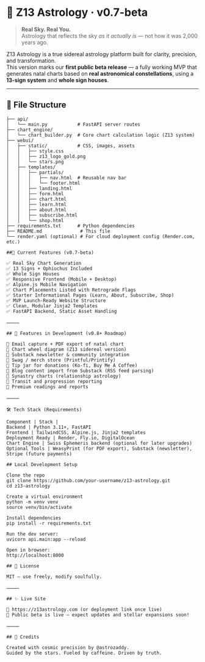 # 🌠 Z13 Astrology · v0.7-beta

> **Real Sky. Real You.**  
> Astrology that reflects the sky *as it actually is* — not how it was 2,000 years ago.

Z13 Astrology is a true sidereal astrology platform built for clarity, precision, and transformation.  
This version marks our **first public beta release** — a fully working MVP that generates natal charts based on **real astronomical constellations**, using a **13-sign system** and **whole sign houses**.

---

## 📂 File Structure

```plaintext
├── api/
│   └── main.py           # FastAPI server routes
├── chart_engine/
│   └── chart_builder.py  # Core chart calculation logic (Z13 system)
├── webui/
│   ├── static/           # CSS, images, assets
│   │   ├── style.css
│   │   ├── z13_logo_gold.png
│   │   └── stars.png
│   ├── templates/
│   │   ├── partials/
│   │   │   ├── nav.html  # Reusable nav bar
│   │   │   └── footer.html
│   │   ├── landing.html
│   │   ├── form.html
│   │   ├── chart.html
│   │   ├── learn.html
│   │   ├── about.html
│   │   ├── subscribe.html
│   │   └── shop.html
├── requirements.txt      # Python dependencies
├── README.md              # This file
└── render.yaml (optional) # For cloud deployment config (Render.com, etc.)

##🚀 Current Features (v0.7-beta)

✅ Real Sky Chart Generation
✅ 13 Signs + Ophiuchus Included
✅ Whole Sign Houses
✅ Responsive Frontend (Mobile + Desktop)
✅ Alpine.js Mobile Navigation
✅ Chart Placements Listed with Retrograde Flags
✅ Starter Informational Pages (Learn, About, Subscribe, Shop)
✅ MVP Launch-Ready Website Structure
✅ Clean, Modular Jinja2 Templates
✅ FastAPI Backend, Static Asset Handling

⸻

## 🌌 Features in Development (v0.8+ Roadmap)

🚧 Email capture + PDF export of natal chart
🚧 Chart wheel diagram (Z13 sidereal version)
🚧 Substack newsletter & community integration
🚧 Swag / merch store (Printful/Printify)
🚧 Tip jar for donations (Ko-fi, Buy Me A Coffee)
🚧 Blog content import from Substack (RSS feed parsing)
🚧 Synastry charts (relationship astrology)
🚧 Transit and progression reporting
🚧 Premium readings and reports

⸻

🛠️ Tech Stack (Requirements)

Component | Stack | 
Backend | Python 3.11+, FastAPI
Frontend | TailwindCSS, Alpine.js, Jinja2 templates
Deployment Ready | Render, Fly.io, DigitalOcean
Chart Engine | Swiss Ephemeris backend (optional for later upgrades)
Optional Tools | WeasyPrint (for PDF export), Substack (newsletter), Stripe (future payments)

## Local Development Setup

Clone the repo
git clone https://github.com/your-username/z13-astrology.git
cd z13-astrology

Create a virtual environment
python -m venv venv
source venv/bin/activate

Install dependencies
pip install -r requirements.txt

Run the dev server:
uvicorn api.main:app --reload

Open in browser:
http://localhost:8000

## 📜 License

MIT — use freely, modify soulfully.

⸻

## ✨ Live Site

🔗 https://z13astrology.com (or deployment link once live)
🚀 Public beta is live — expect updates and stellar expansions soon!

⸻

## 💌 Credits

Created with cosmic precision by @astrozaddy.
Guided by the stars. Fueled by caffeine. Driven by truth.
